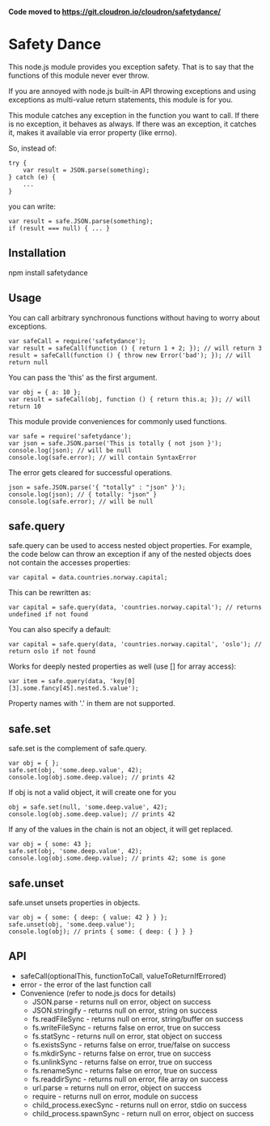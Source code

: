 **Code moved to https://git.cloudron.io/cloudron/safetydance/**

Safety Dance
============

This node.js module provides you exception safety. That is to say that
the functions of this module never ever throw.

If you are annoyed with node.js built-in API throwing exceptions and
using exceptions as multi-value return statements, this module is for you.

This module catches any exception in the function you want to call. If there
is no exception, it behaves as always. If there was an exception, it catches
it, makes it available via error property (like errno).

So, instead of:
```
try {
    var result = JSON.parse(something);
} catch (e) {
    ...
}
```

you can write:
```
var result = safe.JSON.parse(something);
if (result === null) { ... }
```

Installation
------------
npm install safetydance

Usage
-----
You can call arbitrary synchronous functions without having to worry about exceptions.
```
var safeCall = require('safetydance');
var result = safeCall(function () { return 1 + 2; }); // will return 3
result = safeCall(function () { throw new Error('bad'); }); // will return null
```

You can pass the 'this' as the first argument.
```
var obj = { a: 10 };
var result = safeCall(obj, function () { return this.a; }); // will return 10
```

This module provide conveniences for commonly used functions.
```
var safe = require('safetydance');
var json = safe.JSON.parse('This is totally { not json }');
console.log(json); // will be null
console.log(safe.error); // will contain SyntaxError
```

The error gets cleared for successful operations.
```
json = safe.JSON.parse('{ "totally" : "json" }');
console.log(json); // { totally: "json" }
console.log(safe.error); // will be null
```

safe.query
----------
safe.query can be used to access nested object properties. For example,
the code below can throw an exception if any of the nested objects does
not contain the accesses properties:
```
var capital = data.countries.norway.capital;
```

This can be rewritten as:
```
var capital = safe.query(data, 'countries.norway.capital'); // returns undefined if not found
```

You can also specify a default:
```
var capital = safe.query(data, 'countries.norway.capital', 'oslo'); // return oslo if not found
```

Works for deeply nested properties as well (use [] for array access):
```
var item = safe.query(data, 'key[0][3].some.fancy[45].nested.5.value');
```

Property names with '.' in them are not supported.

safe.set
--------
safe.set is the complement of safe.query.
```
var obj = { };
safe.set(obj, 'some.deep.value', 42);
console.log(obj.some.deep.value); // prints 42
```

If obj is not a valid object, it will create one for you
```
obj = safe.set(null, 'some.deep.value', 42);
console.log(obj.some.deep.value); // prints 42
```

If any of the values in the chain is not an object, it will get replaced.
```
var obj = { some: 43 };
safe.set(obj, 'some.deep.value', 42);
console.log(obj.some.deep.value); // prints 42; some is gone
```

safe.unset
----------
safe.unset unsets properties in objects.
```
var obj = { some: { deep: { value: 42 } } };
safe.unset(obj, 'some.deep.value');
console.log(obj); // prints { some: { deep: { } } }
```


API
---
* safeCall(optionalThis, functionToCall, valueToReturnIfErrored)
* error - the error of the last function call
* Convenience (refer to node.js docs for details)
  * JSON.parse - returns null on error, object on success
  * JSON.stringify - returns null on error, string on success
  * fs.readFileSync - returns null on error, string/buffer on success
  * fs.writeFileSync - returns false on error, true on success
  * fs.statSync - returns null on error, stat object on success
  * fs.existsSync - returns false on error, true/false on success
  * fs.mkdirSync - returns false on error, true on success
  * fs.unlinkSync - returns false on error, true on success
  * fs.renameSync - returns false on error, true on success
  * fs.readdirSync - returns null on error, file array on success
  * url.parse = returns null on error, object on success
  * require - returns null on error, module on success
  * child_process.execSync - returns null on error, stdio on success
  * child_process.spawnSync - return null on error, object on success
